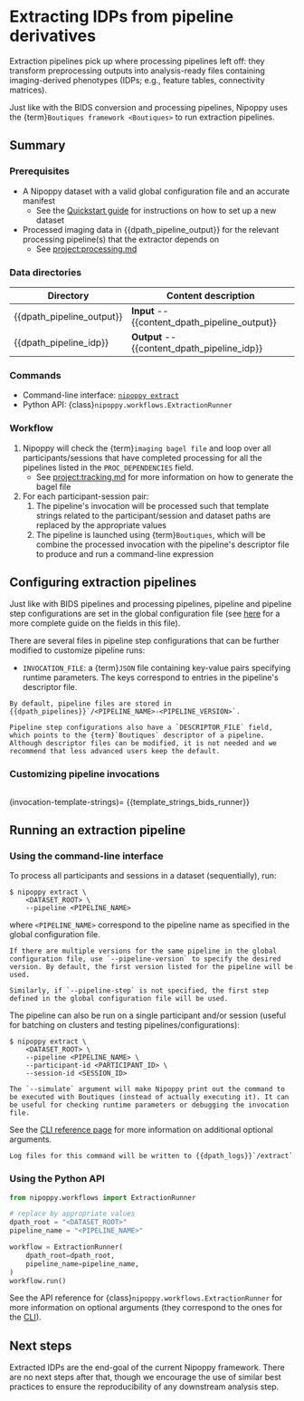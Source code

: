 # Extracting IDPs from pipeline derivatives

Extraction pipelines pick up where processing pipelines left off: they transform preprocessing outputs into analysis-ready files containing imaging-derived phenotypes (IDPs; e.g., feature tables, connectivity matrices).

Just like with the BIDS conversion and processing pipelines, Nipoppy uses the {term}`Boutiques framework <Boutiques>` to run extraction pipelines.

<!--
By default, new Nipoppy datasets (as created with [`nipoppy init`](<project:../cli_reference/init.md>)) are populated with descriptor files and default invocation files for the following processing pipelines:
- TODO
-->

## Summary

### Prerequisites

- A Nipoppy dataset with a valid global configuration file and an accurate manifest
    - See the [Quickstart guide](../quickstart.md) for instructions on how to set up a new dataset
- Processed imaging data in {{dpath_pipeline_output}} for the relevant processing pipeline(s) that the extractor depends on
    - See <project:processing.md>

<!--
```{include} ./inserts/apptainer_stub.md
```
-->

### Data directories

| Directory | Content description |
|---|---|
| {{dpath_pipeline_output}} | **Input** -- {{content_dpath_pipeline_output}} |
| {{dpath_pipeline_idp}} | **Output** -- {{content_dpath_pipeline_idp}} |

### Commands

- Command-line interface: [`nipoppy extract`](<project:../cli_reference/extract.md>)
- Python API: {class}`nipoppy.workflows.ExtractionRunner`

### Workflow

1. Nipoppy will check the {term}`imaging bagel file` and loop over all participants/sessions that have completed processing for all the pipelines listed in the `PROC_DEPENDENCIES` field.
    - See <project:tracking.md> for more information on how to generate the bagel file
2. For each participant-session pair:
    1. The pipeline's invocation will be processed such that template strings related to the participant/session and dataset paths are replaced by the appropriate values
    2. The pipeline is launched using {term}`Boutiques`, which will be combine the processed invocation with the pipeline's descriptor file to produce and run a command-line expression

## Configuring extraction pipelines

Just like with BIDS pipelines and processing pipelines, pipeline and pipeline step configurations are set in the global configuration file (see [here](./global_config.md) for a more complete guide on the fields in this file).

There are several files in pipeline step configurations that can be further modified to customize pipeline runs:
- `INVOCATION_FILE`: a {term}`JSON` file containing key-value pairs specifying runtime parameters. The keys correspond to entries in the pipeline's descriptor file.

```{note}
By default, pipeline files are stored in {{dpath_pipelines}}`/<PIPELINE_NAME>-<PIPELINE_VERSION>`.
```

```{warning}
Pipeline step configurations also have a `DESCRIPTOR_FILE` field, which points to the {term}`Boutiques` descriptor of a pipeline. Although descriptor files can be modified, it is not needed and we recommend that less advanced users keep the default.
```

### Customizing pipeline invocations

```{include} ./inserts/boutiques_stub.md
```

(invocation-template-strings)=
{{template_strings_bids_runner}}

## Running an extraction pipeline

### Using the command-line interface

To process all participants and sessions in a dataset (sequentially), run:
```console
$ nipoppy extract \
    <DATASET_ROOT> \
    --pipeline <PIPELINE_NAME>
```
where `<PIPELINE_NAME>` correspond to the pipeline name as specified in the global configuration file.

```{note}
If there are multiple versions for the same pipeline in the global configuration file, use `--pipeline-version` to specify the desired version. By default, the first version listed for the pipeline will be used.

Similarly, if `--pipeline-step` is not specified, the first step defined in the global configuration file will be used.
```

The pipeline can also be run on a single participant and/or session (useful for batching on clusters and testing pipelines/configurations):
```console
$ nipoppy extract \
    <DATASET_ROOT> \
    --pipeline <PIPELINE_NAME> \
    --participant-id <PARTICIPANT_ID> \
    --session-id <SESSION_ID>
```

```{hint}
The `--simulate` argument will make Nipoppy print out the command to be executed with Boutiques (instead of actually executing it). It can be useful for checking runtime parameters or debugging the invocation file.
```

See the [CLI reference page](<project:../cli_reference/extract.md>) for more information on additional optional arguments.

```{note}
Log files for this command will be written to {{dpath_logs}}`/extract`
```

### Using the Python API

```python
from nipoppy.workflows import ExtractionRunner

# replace by appropriate values
dpath_root = "<DATASET_ROOT>"
pipeline_name = "<PIPELINE_NAME>"

workflow = ExtractionRunner(
    dpath_root=dpath_root,
    pipeline_name=pipeline_name,
)
workflow.run()
```

See the API reference for {class}`nipoppy.workflows.ExtractionRunner` for more information on optional arguments (they correspond to the ones for the [CLI](<project:../cli_reference/extract.md>)).

## Next steps

Extracted IDPs are the end-goal of the current Nipoppy framework. There are no next steps after that, though we encourage the use of similar best practices to ensure the reproducibility of any downstream analysis step.
